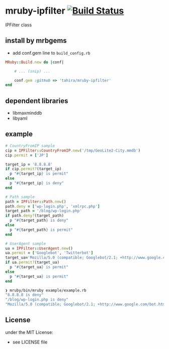 # mruby-ipfilter   [![Build Status](https://travis-ci.org/pepabo/mruby-ipfilter.svg?branch=master)](https://travis-ci.org/pepabo/mruby-ipfilter)
IPFilter class
## install by mrbgems
- add conf.gem line to `build_config.rb`

```ruby
MRuby::Build.new do |conf|

    # ... (snip) ...

    conf.gem :github => 'tahira/mruby-ipfilter'
end
```

## dependent libraries

- libmaxminddb
- libyaml

## example
```ruby
# CountryFromIP sample
cip = IPFilter::CountryFromIP.new('/tmp/GeoLite2-City.mmdb')
cip.permit = ['JP']

target_ip = '8.8.8.8'
if cip.permit?(target_ip)
  p "#{target_ip} is permit"
else
  p "#{target_ip} is deny"
end

# Path sample
path = IPFilter::Path.new()
path.deny = ['wp-login.php', 'xmlrpc.php']
target_path = '/blog/wp-login.php'
if path.deny?(target_path)
  p "#{target_path} is deny"
else
  p "#{target_path} is permit"
end

# UserAgent sample
ua = IPFilter::UserAgent.new()
ua.permit = ['Googlebot', 'Twitterbot']
target_ua='Mozilla/5.0 (compatible; Googlebot/2.1; +http://www.google.com/bot.html)'
if ua.permit?(target_ua)
  p "#{target_ua} is permit"
else
  p "#{target_ua} is permit"
end
```

```sh
❯ mruby/bin/mruby example/example.rb                                                                  1h 37m 24s 309ms
"8.8.8.8 is deny"
"/blog/wp-login.php is deny"
"Mozilla/5.0 (compatible; Googlebot/2.1; +http://www.google.com/bot.html) is permit"
```

## License
under the MIT License:
- see LICENSE file
